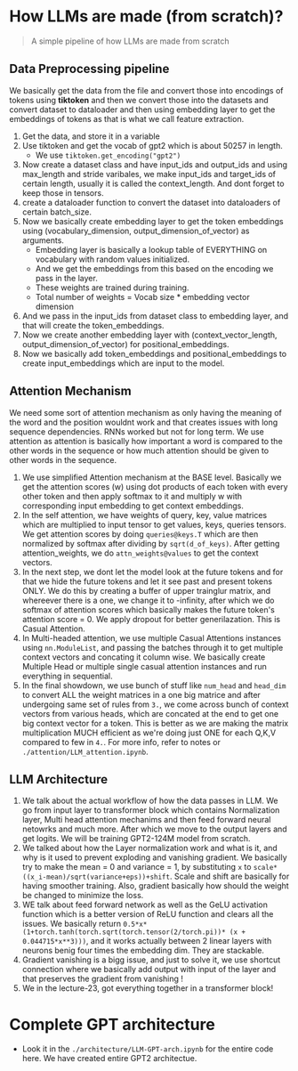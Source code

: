 # **How LLMs are made (from scratch)?**

> A simple pipeline of how LLMs are made from scratch

## Data Preprocessing pipeline

We basically get the data from the file and convert those into encodings of tokens using **tiktoken** and then we convert those into the datasets and convert dataset to dataloader and then using embedding layer to get the embeddings of tokens as that is what we call feature extraction.

1. Get the data, and store it in a variable
2. Use tiktoken and get the vocab of gpt2 which is about 50257 in length.
   - We use `tiktoken.get_encoding("gpt2")`
3. Now create a dataset class and have input_ids and output_ids and using max_length and stride varibales, we make input_ids and target_ids of certain length, usually it is called the context_length. And dont forget to keep those in tensors.
4. create a dataloader function to convert the dataset into dataloaders of certain batch_size.
5. Now we basically create embedding layer to get the token embeddings using (vocabulary_dimension, output_dimension_of_vector) as arguments.
   - Embedding layer is basically a lookup table of EVERYTHING on vocabulary with random values initialized.
   - And we get the embeddings from this based on the encoding we pass in the layer.
   - These weights are trained during training.
   - Total number of weights = Vocab size \* embedding vector dimension
6. And we pass in the input_ids from dataset class to embedding layer, and that will create the token_embeddings.
7. Now we create another embedding layer with (context_vector_length, output_dimension_of_vector) for positional_embeddings.
8. Now we basically add token_embeddings and positional_embeddings to create input_embeddings which are input to the model.

## Attention Mechanism

We need some sort of attention mechanism as only having the meaning of the word and the position wouldnt work and that creates issues with long sequence dependencies. RNNs worked but not for long term. We use attention as attention is basically how important a word is compared to the other words in the sequence or how much attention should be given to other words in the sequence.

1. We use simplified Attention mechanism at the BASE level. Basically we get the attention scores (w) using dot products of each token with every other token and then apply softmax to it and multiply w with corresponding input embedding to get context embeddings.
2. In the self attention, we have weights of query, key, value matrices which are multiplied to input tensor to get values, keys, queries tensors. We get attention scores by doing `queries@keys.T` which are then normalized by softmax after dividing by `sqrt(d_of_keys)`. After getting attention_weights, we do `attn_weights@values` to get the context vectors.
3. In the next step, we dont let the model look at the future tokens and for that we hide the future tokens and let it see past and present tokens ONLY. We do this by creating a buffer of upper trainglur matrix, and whereever there is a one, we change it to -infinity, after which we do softmax of attention scores which basically makes the future token's attention score = 0. We apply dropout for better generilazation. This is Casual Attention.
4. In Multi-headed attention, we use multiple Casual Attentions instances using `nn.ModuleList`, and passing the batches through it to get multiple context vectors and concating it column wise. We basically create Multiple Head or multiple single casual attention instances and run everything in sequential.
5. In the final showdown, we use bunch of stuff like `num_head` and `head_dim` to convert ALL the weight matrices in a one big matrice and after undergoing same set of rules from `3.`, we come across bunch of context vectors from various heads, which are concated at the end to get one big context vector for a token. This is better as we are making the matrix multiplication MUCH efficient as we're doing just ONE for each Q,K,V compared to few in `4.`. For more info, refer to notes or `./attention/LLM_attention.ipynb`.

## LLM Architecture

1. We talk about the actual workflow of how the data passes in LLM. We go from input layer to transformer block which contains Normalization layer, Multi head attention mechanims and then feed forward neural netowrks and much more. After which we move to the output layers and get logits. We will be training GPT2-124M model from scratch.
2. We talked about how the Layer normalization work and what is it, and why is it used to prevent exploding and vanishing gradient. We basically try to make the mean = 0 and variance = 1, by substituting `x` to
   `scale*((x_i-mean)/sqrt(variance+eps))+shift`. Scale and shift are basically for having smoother training. Also, gradient basically how should the weight be changed to minimize the loss.
3. WE talk about feed forward network as well as the GeLU activation function which is a better version of ReLU function and clears all the issues. We basically return
   `0.5*x*(1+torch.tanh(torch.sqrt(torch.tensor(2/torch.pi))* (x + 0.044715*x**3)))`, and it works actually between 2 linear layers with neurons benig four times the embedding dim. They are stackable.
4. Gradient vanishing is a bigg issue, and just to solve it, we use shortcut connection where we basically add output with input of the layer and that preserves the gradient from vanishing !
5. We in the lecture-23, got everything together in a transformer block!

# Complete GPT architecture

- Look it in the `./architecture/LLM-GPT-arch.ipynb` for the entire code here. We have created entire GPT2 architectue.
